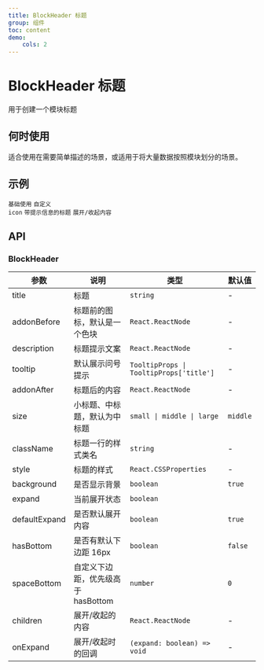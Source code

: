 ```yaml
---
title: BlockHeader 标题
group: 组件
toc: content
demo:
    cols: 2
---
```


# BlockHeader 标题

用于创建一个模块标题

## 何时使用

适合使用在需要简单描述的场景，或适用于将大量数据按照模块划分的场景。

## 示例

<code src="./demos/basic.tsx" description="配置大小、tooltip、描述">基础使用</code>
<code src="./demos/addonBefore.tsx" description="通过 `addonBefore` 可以设置标题前的图标，不设置时默认是一个色块">自定义 icon</code>
<code src="./demos/addonAfter.tsx" description="通过 `addonAfter` 可以设置后缀自定义内容块">带提示信息的标题</code>
<code src="./demos/expand.tsx" description="若存在 `children` 则支持展开">展开/收起内容</code>

## API

### BlockHeader

| 参数              | 说明                               | 类型                        | 默认值   |
| ----------------- | ---------------------------------- | --------------------------- | -------- |
| title             | 标题                               | `string`                    | -        |
| addonBefore       | 标题前的图标，默认是一个色块       | `React.ReactNode`           | -        |
| description       | 标题提示文案                       | `React.ReactNode`           | -        |
| tooltip           | 默认展示问号提示                   | `TooltipProps \| TooltipProps['title']` | -        |
| addonAfter        | 标题后的内容                       | `React.ReactNode`           | -        |
| size              | 小标题、中标题，默认为中标题       | `small \| middle \| large`  | `middle` |
| className     | 标题一行的样式类名                 | `string`                                | -        |
| style         | 标题的样式                         | `React.CSSProperties`                   | -        |
| background        | 是否显示背景                       | `boolean`                   | `true`   |
| expand            | 当前展开状态                              | `boolean`                   |         |
| defaultExpand     | 是否默认展开内容                   | `boolean`                   | `true`   |
| hasBottom         | 是否有默认下边距 16px              | `boolean`                   | `false`  |
| spaceBottom       | 自定义下边距，优先级高于 hasBottom | `number`                    | `0`      |
| children          | 展开/收起的内容                    | `React.ReactNode`           | -        |
| onExpand          | 展开/收起时的回调                         | `(expand: boolean) => void` | -       |
